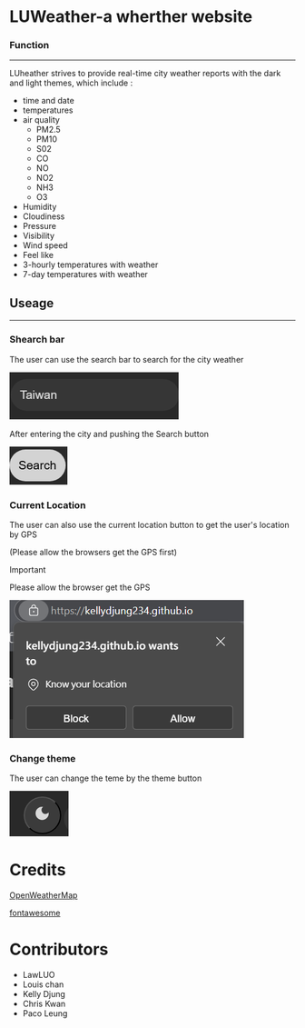 # LUWeather-a wherther website

### Function

---

LUheather strives to provide real-time city weather reports with the dark and light themes, which include :

- time and date
- temperatures
- air quality
    - PM2.5
    - PM10
    - S02
    - CO
    - NO
    - NO2
    - NH3
    - O3
- Humidity
- Cloudiness
- Pressure
- Visibility
- Wind speed
- Feel like
- 3-hourly temperatures with weather
- 7-day temperatures with weather

## Useage

---

### Shearch bar
The user can use the search bar to search for the city weather

![image](https://github.com/kellydjung234/kellydjung234.github.io/blob/main/search_bar.png)


After entering the city and pushing the Search button


![image](https://github.com/kellydjung234/kellydjung234.github.io/blob/main/search_button.png)


### Current Location
The user can also use the current location button to get the user's location by GPS

(Please allow the browsers get the GPS first)
>[!IMPORTANT]
>Please allow the browser get the GPS
>
>![image](https://github.com/kellydjung234/kellydjung234.github.io/blob/main/allow_location.png)


### Change theme 
The user can change the teme by the theme button 

![image](https://github.com/kellydjung234/kellydjung234.github.io/blob/main/theme_change_button.png)

# Credits

[OpenWeatherMap](https://openweathermap.org/)

[fontawesome](https://fontawesome.com/)

# Contributors
- LawLUO
- Louis chan 
- Kelly Djung 
- Chris Kwan
- Paco Leung 
